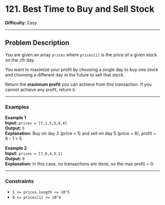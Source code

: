 # 121. Best Time to Buy and Sell Stock

**Difficulty:** Easy

---

## Problem Description

You are given an array `prices` where `prices[i]` is the price of a given stock on the `i`th day.

You want to maximize your profit by choosing a single day to buy one stock and choosing a different day in the future to sell that stock.

Return the **maximum profit** you can achieve from this transaction. If you cannot achieve any profit, return `0`.

---

### Examples

**Example 1**  
**Input:** `prices = [7,1,5,3,6,4]`  
**Output:** `5`  
**Explanation:** Buy on day 2 (price = 1) and sell on day 5 (price = 6), profit = 6 - 1 = 5.

**Example 2**  
**Input:** `prices = [7,6,4,3,1]`  
**Output:** `0`  
**Explanation:** In this case, no transactions are done, so the max profit = 0.

---

### Constraints

- `1 <= prices.length <= 10^5`
- `0 <= prices[i] <= 10^4`

